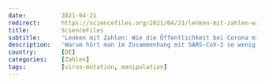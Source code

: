 ```yaml
---
date:          2021-04-21
redirect:      https://sciencefiles.org/2021/04/21/lenken-mit-zahlen-wie-die-offentlichkeit-bei-corona-mit-horrorzahlen-manipuliert-werden-soll/
title:         ScienceFiles
subtitle:      'Lenken mit Zahlen: Wie die Öffentlichkeit bei Corona mit “Horrorzahlen” manipuliert werden soll'
description:   'Warum hört man im Zusammenhang mit SARS-CoV-2 so wenig von Andorra oder Gibraltar in den Medien? Warum wird Indien derzeit von den Medien gepuscht, so wie in der Vergangenheit Brasilien, die USA oder das Vereinigte Königreich gepuscht wurden, als aus den drei Ländern noch mit hohen Zahlen bei positiven Tests und bei mit COVID-19 Verstorbenen…'
country:       [DE]
categories:    [Zahlen]
tags:          [virus-mutation, manipulation]
---
```

